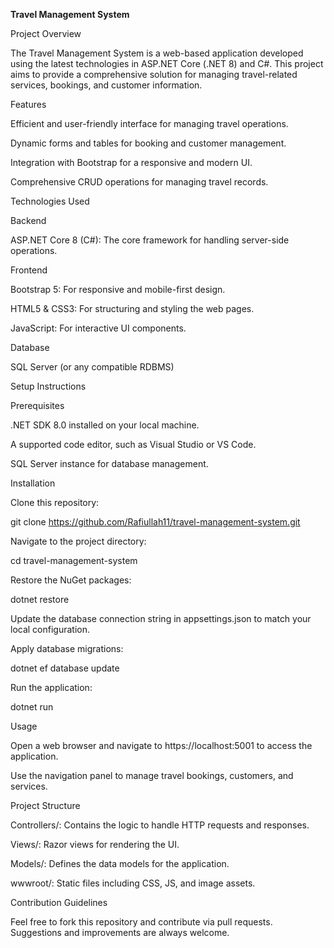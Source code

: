 **Travel Management System**

Project Overview

The Travel Management System is a web-based application developed using the latest technologies in ASP.NET Core (.NET 8) and C#. This project aims to provide a comprehensive solution for managing travel-related services, bookings, and customer information.

Features

Efficient and user-friendly interface for managing travel operations.

Dynamic forms and tables for booking and customer management.

Integration with Bootstrap for a responsive and modern UI.

Comprehensive CRUD operations for managing travel records.

Technologies Used

Backend

ASP.NET Core 8 (C#): The core framework for handling server-side operations.

Frontend

Bootstrap 5: For responsive and mobile-first design.

HTML5 & CSS3: For structuring and styling the web pages.

JavaScript: For interactive UI components.

Database

SQL Server (or any compatible RDBMS)

Setup Instructions

Prerequisites

.NET SDK 8.0 installed on your local machine.

A supported code editor, such as Visual Studio or VS Code.

SQL Server instance for database management.

Installation

Clone this repository:

git clone https://github.com/Rafiullah11/travel-management-system.git

Navigate to the project directory:

cd travel-management-system

Restore the NuGet packages:

dotnet restore

Update the database connection string in appsettings.json to match your local configuration.

Apply database migrations:

dotnet ef database update

Run the application:

dotnet run

Usage

Open a web browser and navigate to https://localhost:5001 to access the application.

Use the navigation panel to manage travel bookings, customers, and services.

Project Structure

Controllers/: Contains the logic to handle HTTP requests and responses.

Views/: Razor views for rendering the UI.

Models/: Defines the data models for the application.

wwwroot/: Static files including CSS, JS, and image assets.

Contribution Guidelines

Feel free to fork this repository and contribute via pull requests. Suggestions and improvements are always welcome.



